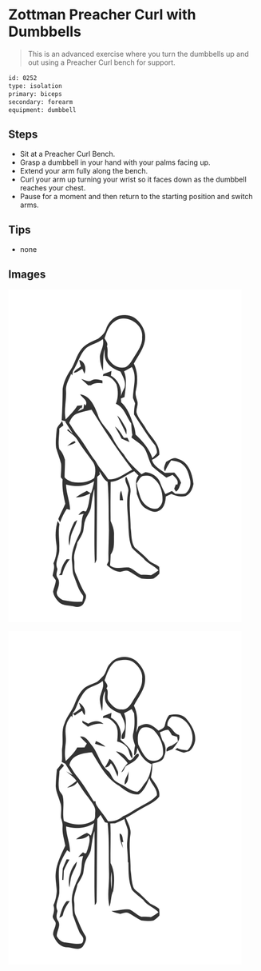 # Zottman Preacher Curl with Dumbbells
> This is an advanced exercise where you turn the dumbbells up and out using a Preacher Curl bench for support.

``` 
id: 0252 
type: isolation 
primary: biceps 
secondary: forearm 
equipment: dumbbell 
``` 

## Steps

 - Sit at a Preacher Curl Bench.
 - Grasp a dumbbell in your hand with your palms facing up.
 - Extend your arm fully along the bench.
 - Curl your arm up turning your wrist so it faces down as the dumbbell reaches your chest.
 - Pause for a moment and then return to the starting position and switch arms.

## Tips

 - none

## Images

![](../svg/0252-relaxation.svg)

![](../svg/0252-tension.svg)
